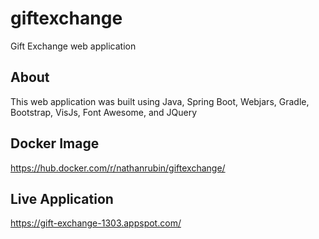 # giftexchange
Gift Exchange web application

## About
This web application was built using Java, Spring Boot, Webjars, Gradle, Bootstrap, VisJs, Font Awesome, and JQuery

## Docker Image
https://hub.docker.com/r/nathanrubin/giftexchange/

## Live Application 
https://gift-exchange-1303.appspot.com/
